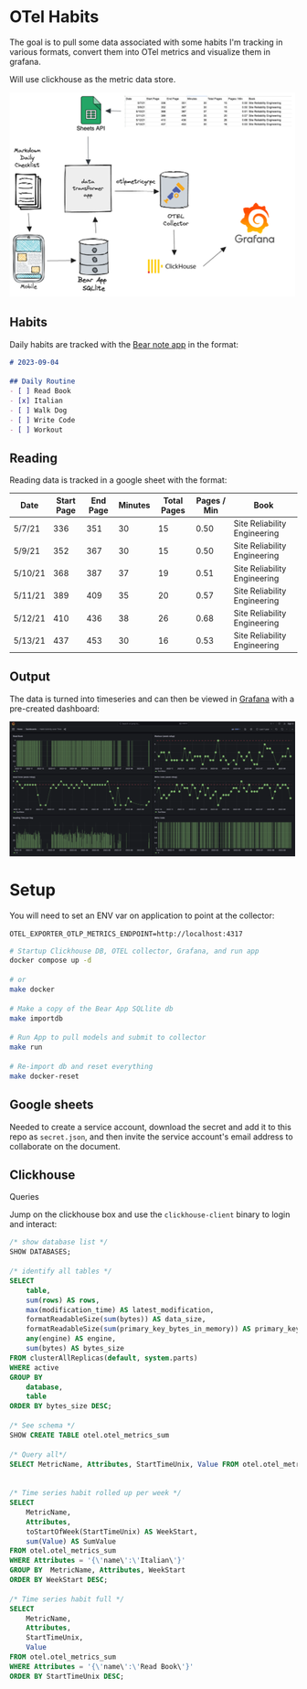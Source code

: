 # OTel Habits

The goal is to pull some data associated with some habits I'm tracking in various formats, convert them into OTel metrics 
and visualize them in grafana.

Will use clickhouse as the metric data store.

<img src="./media/diagram.png" alt="Flow Diagram" width="500" />

## Habits

Daily habits are tracked with the [Bear note app](https://bear.app/) in the format:

```markdown
# 2023-09-04

## Daily Routine
- [ ] Read Book
- [x] Italian
- [ ] Walk Dog
- [ ] Write Code
- [ ] Workout
```

## Reading

Reading data is tracked in a google sheet with the format:

| Date    | Start Page | End Page | Minutes | Total Pages | Pages / Min | Book                         |
|---------|------------|----------|---------|-------------|-------------|------------------------------|
| 5/7/21  | 336        | 351      | 30      | 15          | 0.50        | Site Reliability Engineering |
| 5/9/21  | 352        | 367      | 30      | 15          | 0.50        | Site Reliability Engineering |
| 5/10/21 | 368        | 387      | 37      | 19          | 0.51        | Site Reliability Engineering |
| 5/11/21 | 389        | 409      | 35      | 20          | 0.57        | Site Reliability Engineering |
| 5/12/21 | 410        | 436      | 38      | 26          | 0.68        | Site Reliability Engineering |
| 5/13/21 | 437        | 453      | 30      | 16          | 0.53        | Site Reliability Engineering |


## Output 

The data is turned into timeseries and can then be viewed in [Grafana](http://localhost:3001/) with a pre-created dashboard:

<img src="./media/grafana-example.png" alt="Grafana Example" width="500" />


# Setup

You will need to set an ENV var on application to point at the collector:

`OTEL_EXPORTER_OTLP_METRICS_ENDPOINT=http://localhost:4317`


```bash
# Startup Clickhouse DB, OTEL collector, Grafana, and run app
docker compose up -d

# or
make docker

# Make a copy of the Bear App SQLlite db
make importdb

# Run App to pull models and submit to collector
make run

# Re-import db and reset everything
make docker-reset
```


## Google sheets

Needed to create a service account, download the secret and add it to this repo as `secret.json`, and then invite the
service account's email address to collaborate on the document.


## Clickhouse

Queries

Jump on the clickhouse box and use the `clickhouse-client` binary to login and interact:

```sql
/* show database list */
SHOW DATABASES;

/* identify all tables */
SELECT
    table,
    sum(rows) AS rows,
    max(modification_time) AS latest_modification,
    formatReadableSize(sum(bytes)) AS data_size,
    formatReadableSize(sum(primary_key_bytes_in_memory)) AS primary_keys_size,
    any(engine) AS engine,
    sum(bytes) AS bytes_size
FROM clusterAllReplicas(default, system.parts)
WHERE active
GROUP BY
    database,
    table
ORDER BY bytes_size DESC;

/* See schema */
SHOW CREATE TABLE otel.otel_metrics_sum

/* Query all*/
SELECT MetricName, Attributes, StartTimeUnix, Value FROM otel.otel_metrics_sum;


/* Time series habit rolled up per week */
SELECT
    MetricName,
    Attributes,
    toStartOfWeek(StartTimeUnix) AS WeekStart,
    sum(Value) AS SumValue
FROM otel.otel_metrics_sum
WHERE Attributes = '{\'name\':\'Italian\'}'
GROUP BY  MetricName, Attributes, WeekStart
ORDER BY WeekStart DESC;

/* Time series habit full */
SELECT
    MetricName,
    Attributes,
    StartTimeUnix,
    Value
FROM otel.otel_metrics_sum
WHERE Attributes = '{\'name\':\'Read Book\'}'
ORDER BY StartTimeUnix DESC;
```